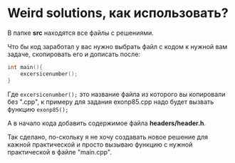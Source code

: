 # Weird solutions, как использовать?

В папке **src** находятся все файлы с решениями.

Что бы код заработал у вас нужно выбрать файл с кодом к нужной вам задаче, скопировать его и дописать после:
```cpp
int main(){
	excersicenumber();
}
```

Где `excersicenumber();` это название файла из которого вы копировали без ".срр", к примеру для задания exonp85.cpp надо будет вызвать функцию `exonp85();`

А в начало кода добавить содержимое файла **headers/header.h**.

Так сделано, по-скольку я не хочу создавать новое решение для кажной практической и просто вызываю функцию с нужной практической в файле "main.cpp".